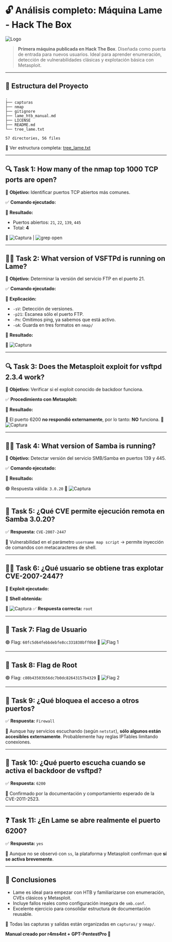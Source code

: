 # 🔓 Análisis completo: Máquina Lame - Hack The Box

![Logo](capturas/logo_r4ms4nt_circular.png)

> **Primera máquina publicada en Hack The Box**. Diseñada como puerta de entrada para nuevos usuarios. Ideal para aprender enumeración, detección de vulnerabilidades clásicas y explotación básica con Metasploit.

---

## 📁 Estructura del Proyecto

```
.
├── capturas
├── nmap
├── gitignore
├── lame_htb_manual.md
├── LICENSE
├── README.md
└── tree_lame.txt

57 directories, 56 files
```



📄 Ver estructura completa: [tree_lame.txt](tree_lame.txt)

---

## 🔍 Task 1: How many of the nmap top 1000 TCP ports are open?

🎯 **Objetivo:** Identificar puertos TCP abiertos más comunes.

✅ **Comando ejecutado:**


🔎 **Resultado:**
- Puertos abiertos: `21`, `22`, `139`, `445`
- Total: **4**

📸 ![Captura](capturas/nmap_top1000.png) | ![grep open](capturas/grep_nmap.png)

---

## 🕵️‍♀️ Task 2: What version of VSFTPd is running on Lame?

🎯 **Objetivo:** Determinar la versión del servicio FTP en el puerto 21.

✅ **Comando ejecutado:**


📌 **Explicación:**
- `-sV`: Detección de versiones.
- `-p21`: Escanea sólo el puerto FTP.
- `-Pn`: Omitimos ping, ya sabemos que está activo.
- `-oA`: Guarda en tres formatos en `nmap/`

🔎 **Resultado:**

📸 ![Captura](capturas/nmap_port_21.png)

---

## 🔍 Task 3: Does the Metasploit exploit for vsftpd 2.3.4 work?

🎯 **Objetivo:** Verificar si el exploit conocido de backdoor funciona.

✅ **Procedimiento con Metasploit:**


📌 **Resultado:**

🔴 El puerto 6200 **no respondió externamente**, por lo tanto: **NO** funciona.
📸 ![Captura](capturas/msfconsole1.png)

---

## 🕵️‍♂️ Task 4: What version of Samba is running?

🎯 **Objetivo:** Detectar versión del servicio SMB/Samba en puertos 139 y 445.

✅ **Comando ejecutado:**


🔎 **Resultado:**

🟢 Respuesta válida: `3.0.20`
📸 ![Captura](capturas/nmap_smb.png)

---

## 🧨 Task 5: ¿Qué CVE permite ejecución remota en Samba 3.0.20?

✅ **Respuesta:** `CVE-2007-2447`

📌 Vulnerabilidad en el parámetro `username map script` → permite inyección de comandos con metacaracteres de shell.

---

## 🧑‍💻 Task 6: ¿Qué usuario se obtiene tras explotar CVE-2007-2447?

🎯 **Exploit ejecutado:**


🔎 **Shell obtenida:**

📸 ![Captura](capturas/msfconsole_para_flag1_2.png)
✅ **Respuesta correcta:** `root`

---

## 🏁 Task 7: Flag de Usuario


🟢 Flag: `60fc5d64febbdebfe8cc331838bff0b0`
📸 ![Flag 1](capturas/Flag_1.png)

---

## 👑 Task 8: Flag de Root


🟢 Flag: `c80b43503b56dc7b0dc82643157b4329`
📸 ![Flag 2](capturas/Flag_2.png)

---

## 🔎 Task 9: ¿Qué bloquea el acceso a otros puertos?

✅ **Respuesta:** `Firewall`

📌 Aunque hay servicios escuchando (según `netstat`), **sólo algunos están accesibles externamente**. Probablemente hay reglas IPTables limitando conexiones.

---

## 🚪 Task 10: ¿Qué puerto escucha cuando se activa el backdoor de vsftpd?

✅ **Respuesta:** `6200`

📌 Confirmado por la documentación y comportamiento esperado de la CVE-2011-2523.

---

## ❓ Task 11: ¿En Lame se abre realmente el puerto 6200?

✅ **Respuesta:** `yes`

📌 Aunque no se observó con `ss`, la plataforma y Metasploit confirman que **sí se activa brevemente**.

---

## 🧠 Conclusiones

- Lame es ideal para empezar con HTB y familiarizarse con enumeración, CVEs clásicos y Metasploit.
- Incluye fallos reales como configuración insegura de `smb.conf`.
- Excelente ejercicio para consolidar estructura de documentación reusable.

📎 Todas las capturas y salidas están organizadas en `capturas/` y `nmap/`.

**Manual creado por r4ms4nt + GPT-PentestPro 🧠**
